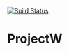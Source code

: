 [![Build Status](https://travis-ci.org/DragonGamingCode/ProjectW.svg?branch=master)](https://travis-ci.org/DragonGamingCode/ProjectW)
# ProjectW
